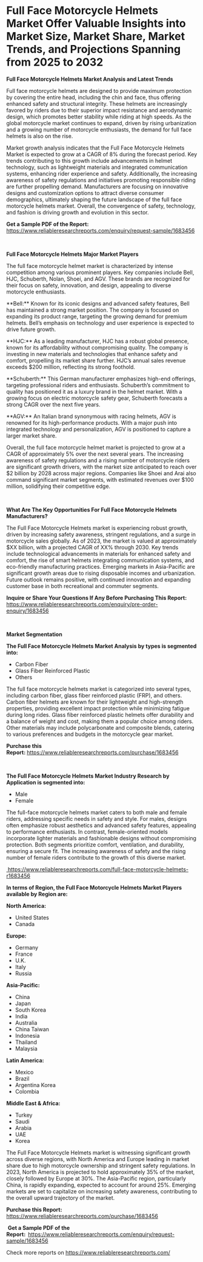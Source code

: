 <p><h1>Full Face Motorcycle Helmets Market Offer Valuable Insights into Market Size, Market Share, Market Trends, and Projections Spanning from 2025 to 2032</h1></p><p><strong>Full Face Motorcycle Helmets Market Analysis and Latest Trends</strong></p>
<p><p>Full face motorcycle helmets are designed to provide maximum protection by covering the entire head, including the chin and face, thus offering enhanced safety and structural integrity. These helmets are increasingly favored by riders due to their superior impact resistance and aerodynamic design, which promotes better stability while riding at high speeds. As the global motorcycle market continues to expand, driven by rising urbanization and a growing number of motorcycle enthusiasts, the demand for full face helmets is also on the rise.</p><p>Market growth analysis indicates that the Full Face Motorcycle Helmets Market is expected to grow at a CAGR of 8% during the forecast period. Key trends contributing to this growth include advancements in helmet technology, such as lightweight materials and integrated communication systems, enhancing rider experience and safety. Additionally, the increasing awareness of safety regulations and initiatives promoting responsible riding are further propelling demand. Manufacturers are focusing on innovative designs and customization options to attract diverse consumer demographics, ultimately shaping the future landscape of the full face motorcycle helmets market. Overall, the convergence of safety, technology, and fashion is driving growth and evolution in this sector.</p></p>
<p><strong>Get a Sample PDF of the Report:&nbsp;</strong> <a href="https://www.reliableresearchreports.com/enquiry/request-sample/1683456?utm_campaign=2327&utm_medium=2&utm_source=Github&utm_content=ia&utm_term=09022025&utm_id=full-face-motorcycle-helmets">https://www.reliableresearchreports.com/enquiry/request-sample/1683456</a></p>
<p>&nbsp;</p>
<p><strong>Full Face Motorcycle Helmets Major Market Players</strong></p>
<p><p>The full face motorcycle helmet market is characterized by intense competition among various prominent players. Key companies include Bell, HJC, Schuberth, Nolan, Shoei, and AGV. These brands are recognized for their focus on safety, innovation, and design, appealing to diverse motorcycle enthusiasts.</p><p>**Bell:** Known for its iconic designs and advanced safety features, Bell has maintained a strong market position. The company is focused on expanding its product range, targeting the growing demand for premium helmets. Bell’s emphasis on technology and user experience is expected to drive future growth.</p><p>**HJC:** As a leading manufacturer, HJC has a robust global presence, known for its affordability without compromising quality. The company is investing in new materials and technologies that enhance safety and comfort, propelling its market share further. HJC’s annual sales revenue exceeds $200 million, reflecting its strong foothold.</p><p>**Schuberth:** This German manufacturer emphasizes high-end offerings, targeting professional riders and enthusiasts. Schuberth’s commitment to quality has positioned it as a luxury brand in the helmet market. With a growing focus on electric motorcycle safety gear, Schuberth forecasts a strong CAGR over the next five years.</p><p>**AGV:** An Italian brand synonymous with racing helmets, AGV is renowned for its high-performance products. With a major push into integrated technology and personalization, AGV is positioned to capture a larger market share.</p><p>Overall, the full face motorcycle helmet market is projected to grow at a CAGR of approximately 5% over the next several years. The increasing awareness of safety regulations and a rising number of motorcycle riders are significant growth drivers, with the market size anticipated to reach over $2 billion by 2028 across major regions. Companies like Shoei and Arai also command significant market segments, with estimated revenues over $100 million, solidifying their competitive edge.</p></p>
<p>&nbsp;</p>
<p><strong>What Are The Key Opportunities For Full Face Motorcycle Helmets Manufacturers?</strong></p>
<p><p>The Full Face Motorcycle Helmets market is experiencing robust growth, driven by increasing safety awareness, stringent regulations, and a surge in motorcycle sales globally. As of 2023, the market is valued at approximately $XX billion, with a projected CAGR of XX% through 2030. Key trends include technological advancements in materials for enhanced safety and comfort, the rise of smart helmets integrating communication systems, and eco-friendly manufacturing practices. Emerging markets in Asia-Pacific are significant growth areas due to rising disposable incomes and urbanization. Future outlook remains positive, with continued innovation and expanding customer base in both recreational and commuter segments.</p></p>
<p><strong>Inquire or Share Your Questions If Any Before Purchasing This Report:</strong> <a href="https://www.reliableresearchreports.com/enquiry/pre-order-enquiry/1683456?utm_campaign=2327&utm_medium=2&utm_source=Github&utm_content=ia&utm_term=09022025&utm_id=full-face-motorcycle-helmets">https://www.reliableresearchreports.com/enquiry/pre-order-enquiry/1683456</a></p>
<p>&nbsp;</p>
<p><strong>Market Segmentation</strong></p>
<p><strong>The Full Face Motorcycle Helmets Market Analysis by types is segmented into:</strong></p>
<p><ul><li>Carbon Fiber</li><li>Glass Fiber Reinforced Plastic</li><li>Others</li></ul></p>
<p><p>The full face motorcycle helmets market is categorized into several types, including carbon fiber, glass fiber reinforced plastic (FRP), and others. Carbon fiber helmets are known for their lightweight and high-strength properties, providing excellent impact protection while minimizing fatigue during long rides. Glass fiber reinforced plastic helmets offer durability and a balance of weight and cost, making them a popular choice among riders. Other materials may include polycarbonate and composite blends, catering to various preferences and budgets in the motorcycle gear market.</p></p>
<p><strong>Purchase this Report:&nbsp;</strong><a href="https://www.reliableresearchreports.com/purchase/1683456?utm_campaign=2327&utm_medium=2&utm_source=Github&utm_content=ia&utm_term=09022025&utm_id=full-face-motorcycle-helmets">https://www.reliableresearchreports.com/purchase/1683456</a></p>
<p>&nbsp;</p>
<p><strong>The Full Face Motorcycle Helmets Market Industry Research by Application is segmented into:</strong></p>
<p><ul><li>Male</li><li>Female</li></ul></p>
<p><p>The full-face motorcycle helmets market caters to both male and female riders, addressing specific needs in safety and style. For males, designs often emphasize robust aesthetics and advanced safety features, appealing to performance enthusiasts. In contrast, female-oriented models incorporate lighter materials and fashionable designs without compromising protection. Both segments prioritize comfort, ventilation, and durability, ensuring a secure fit. The increasing awareness of safety and the rising number of female riders contribute to the growth of this diverse market.</p></p>
<p><a href="https://www.reliableresearchreports.com/full-face-motorcycle-helmets-r1683456?utm_campaign=2327&utm_medium=2&utm_source=Github&utm_content=ia&utm_term=09022025&utm_id=full-face-motorcycle-helmets">&nbsp;https://www.reliableresearchreports.com/full-face-motorcycle-helmets-r1683456</a></p>
<p><strong>In terms of Region, the Full Face Motorcycle Helmets Market Players available by Region are:</strong></p>
<p>
    <p> <strong> North America: </strong>
        <ul>
            <li>United States</li>
            <li>Canada</li>
        </ul>
        </p> 
    <p> <strong> Europe: </strong>
        <ul>
            <li>Germany</li>
            <li>France</li>
            <li>U.K.</li>
            <li>Italy</li>
            <li>Russia</li>
        </ul>
        </p> 
    <p> <strong> Asia-Pacific: </strong>
        <ul>
            <li>China</li>
            <li>Japan</li>
            <li>South Korea</li>
            <li>India</li>
            <li>Australia</li>
            <li>China Taiwan</li>
            <li>Indonesia</li>
            <li>Thailand</li>
            <li>Malaysia</li>
        </ul>
        </p> 
    <p> <strong> Latin America: </strong>
        <ul>
            <li>Mexico</li>
            <li>Brazil</li>
            <li>Argentina Korea</li>
            <li>Colombia</li>
        </ul>
        </p> 
    <p> <strong> Middle East & Africa: </strong>
        <ul>
            <li>Turkey</li>
            <li>Saudi</li>
            <li>Arabia</li>
            <li>UAE</li>
            <li>Korea</li>
        </ul>
    </p>
    </p>
<p><p>The Full Face Motorcycle Helmets market is witnessing significant growth across diverse regions, with North America and Europe leading in market share due to high motorcycle ownership and stringent safety regulations. In 2023, North America is projected to hold approximately 35% of the market, closely followed by Europe at 30%. The Asia-Pacific region, particularly China, is rapidly expanding, expected to account for around 25%. Emerging markets are set to capitalize on increasing safety awareness, contributing to the overall upward trajectory of the market.</p></p>
<p><strong>Purchase this Report: </strong><a href="https://www.reliableresearchreports.com/purchase/1683456?utm_campaign=2327&utm_medium=2&utm_source=Github&utm_content=ia&utm_term=09022025&utm_id=full-face-motorcycle-helmets">https://www.reliableresearchreports.com/purchase/1683456</a></p>
<p>&nbsp;<strong>Get a Sample PDF of the Report:&nbsp;&nbsp;</strong><a href="https://www.reliableresearchreports.com/enquiry/request-sample/1683456?utm_campaign=2327&utm_medium=2&utm_source=Github&utm_content=ia&utm_term=09022025&utm_id=full-face-motorcycle-helmets">https://www.reliableresearchreports.com/enquiry/request-sample/1683456</a></p>
<p><strong></strong></p>
<p>Check more reports on <a href="https://www.reliableresearchreports.com/?utm_campaign=2327&utm_medium=2&utm_source=Github&utm_content=ia&utm_term=09022025&utm_id=full-face-motorcycle-helmets">https://www.reliableresearchreports.com/</a></p>